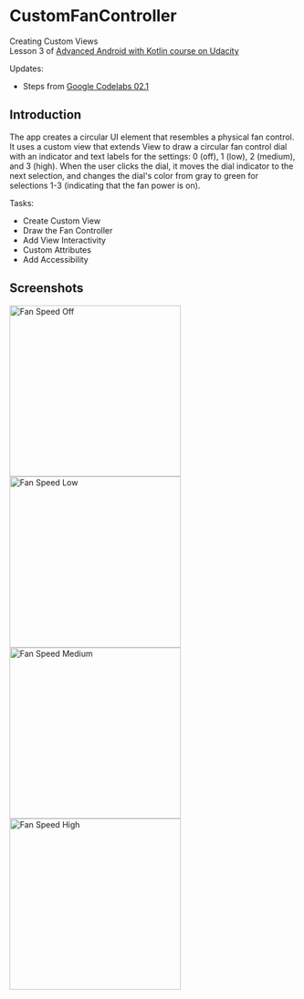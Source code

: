 # CustomFanController

Creating Custom Views  
Lesson 3 of [Advanced Android with Kotlin course on Udacity](https://classroom.udacity.com/courses/ud940)

Updates:

* Steps from [Google Codelabs 02.1](https://codelabs.developers.google.com/codelabs/advanced-andoid-kotlin-training-custom-views/)

## Introduction

The app creates a circular UI element that resembles a physical fan control. It uses a custom view that extends View to draw a circular fan control dial with an indicator and text labels for the settings: 0 (off), 1 (low), 2 (medium), and 3 (high). When the user clicks the dial, it moves the dial indicator to the next selection, and changes the dial's color from gray to green for selections 1-3 (indicating that the fan power is on).  

Tasks:

* Create Custom View
* Draw the Fan Controller
* Add View Interactivity
* Custom Attributes
* Add Accessibility

## Screenshots

<img src="https://user-images.githubusercontent.com/101954425/182451798-f5ba82f0-dbbd-4578-a0e6-42839e8b304c.png" alt="Fan Speed Off" width="300"/>

<img src="https://user-images.githubusercontent.com/101954425/182451887-18ba6082-76cb-4e26-ab63-c32aeca02110.png" alt="Fan Speed Low" width="300"/>

<img src="https://user-images.githubusercontent.com/101954425/182451944-fd9c36f3-e2f5-46b3-a2ed-7fd984ae7505.png" alt="Fan Speed Medium" width="300"/>

<img src="https://user-images.githubusercontent.com/101954425/182451969-194ed5a3-7fc5-41a9-82b1-184de8592537.png" alt="Fan Speed High" width="300"/>
